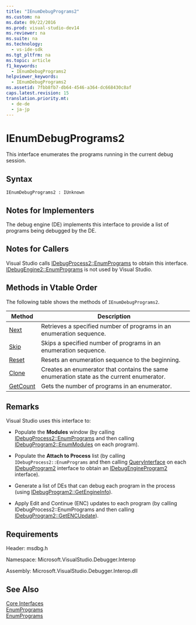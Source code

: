 ```yaml
---
title: "IEnumDebugPrograms2"
ms.custom: na
ms.date: 09/22/2016
ms.prod: visual-studio-dev14
ms.reviewer: na
ms.suite: na
ms.technology: 
  - vs-ide-sdk
ms.tgt_pltfrm: na
ms.topic: article
f1_keywords: 
  - IEnumDebugPrograms2
helpviewer_keywords: 
  - IEnumDebugPrograms2
ms.assetid: 7fbb8fb7-db64-4546-a364-dc668430c8af
caps.latest.revision: 15
translation.priority.mt: 
  - de-de
  - ja-jp
---
```

# IEnumDebugPrograms2
This interface enumerates the programs running in the current debug session.  
  
## Syntax  
  
```  
IEnumDebugPrograms2 : IUnknown  
```  
  
## Notes for Implementers  
 The debug engine (DE) implements this interface to provide a list of programs being debugged by the DE.  
  
## Notes for Callers  
 Visual Studio calls [IDebugProcess2::EnumPrograms](../vs140/idebugprocess2--enumprograms.md) to obtain this interface. [IDebugEngine2::EnumPrograms](../vs140/idebugengine2--enumprograms.md) is not used by Visual Studio.  
  
## Methods in Vtable Order  
 The following table shows the methods of `IEnumDebugPrograms2`.  
  
|Method|Description|  
|------------|-----------------|  
|[Next](../vs140/ienumdebugprograms2--next.md)|Retrieves a specified number of programs in an enumeration sequence.|  
|[Skip](../vs140/ienumdebugprograms2--skip.md)|Skips a specified number of programs in an enumeration sequence.|  
|[Reset](../vs140/ienumdebugprograms2--reset.md)|Resets an enumeration sequence to the beginning.|  
|[Clone](../vs140/ienumdebugprograms2--clone.md)|Creates an enumerator that contains the same enumeration state as the current enumerator.|  
|[GetCount](../vs140/ienumdebugprograms2--getcount.md)|Gets the number of programs in an enumerator.|  
  
## Remarks  
 Visual Studio uses this interface to:  
  
-   Populate the **Modules** window (by calling [IDebugProcess2::EnumPrograms](../vs140/idebugprocess2--enumprograms.md) and then calling [IDebugProgram2::EnumModules](../vs140/idebugprogram2--enummodules.md) on each program).  
  
-   Populate the **Attach to Process** list (by calling `IDebugProcess2::EnumPrograms` and then calling [QueryInterface](../vs140/queryinterface.md) on each [IDebugProgram2](../vs140/idebugprogram2.md) interface to obtain an [IDebugEngineProgram2](../vs140/idebugengineprogram2.md) interface).  
  
-   Generate a list of DEs that can debug each program in the process (using [IDebugProgram2::GetEngineInfo](../vs140/idebugprogram2--getengineinfo.md)).  
  
-   Apply Edit and Continue (ENC) updates to each program (by calling IDebugProcess2::EnumPrograms and then calling [IDebugProgram2::GetENCUpdate](../vs140/idebugprogram2--getencupdate.md)).  
  
## Requirements  
 Header: msdbg.h  
  
 Namespace: Microsoft.VisualStudio.Debugger.Interop  
  
 Assembly: Microsoft.VisualStudio.Debugger.Interop.dll  
  
## See Also  
 [Core Interfaces](../vs140/core-interfaces.md)   
 [EnumPrograms](../vs140/idebugengine2--enumprograms.md)   
 [EnumPrograms](../vs140/idebugprocess2--enumprograms.md)